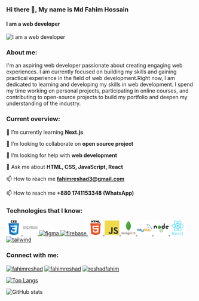 ### Hi there 👋, My name is Md Fahim Hossain
#### I am a web developer
![I am a web developer](https://media.licdn.com/dms/image/D5616AQHt5JlBkQvtGg/profile-displaybackgroundimage-shrink_350_1400/0/1719860347869?e=1725494400&v=beta&t=wyZ55pjpO208GF2xmjk-1kq3mhjLP5R2U8XzIgbQclQ)

<h3 align="left">About me:</h3>
I'm an aspiring web developer passionate about creating engaging web experiences. I am currently focused on building my skills and gaining practical experience in the field of web development.Right now, I am dedicated to learning and developing my skills in web development. I spend my time working on personal projects, participating in online courses, and contributing to open-source projects to build my portfolio and deepen my understanding of the industry.

<h3 align="left">Current overview:</h3>
 
  🌱 I’m currently learning **Next.js**

  👯 I’m looking to collaborate on **open source project**

  🤝 I’m looking for help with **web development**

  💬 Ask me about **HTML, CSS, JavaScript, React**

  📫 How to reach me **fahimreshad3@gmail.com**

  📫 How to reach me **+880 1741153348 (WhatsApp)**

<h3 align="left">Technologies that I know:</h3>
<p align="left"> <a href="https://www.w3schools.com/css/" target="_blank" rel="noreferrer"> <img src="https://raw.githubusercontent.com/devicons/devicon/master/icons/css3/css3-original-wordmark.svg" alt="css3" width="40" height="40"/> </a> <a href="https://expressjs.com" target="_blank" rel="noreferrer"> <img src="https://raw.githubusercontent.com/devicons/devicon/master/icons/express/express-original-wordmark.svg" alt="express" width="40" height="40"/> </a> <a href="https://www.figma.com/" target="_blank" rel="noreferrer"> <img src="https://www.vectorlogo.zone/logos/figma/figma-icon.svg" alt="figma" width="40" height="40"/> </a> <a href="https://firebase.google.com/" target="_blank" rel="noreferrer"> <img src="https://www.vectorlogo.zone/logos/firebase/firebase-icon.svg" alt="firebase" width="40" height="40"/> </a> <a href="https://www.w3.org/html/" target="_blank" rel="noreferrer"> <img src="https://raw.githubusercontent.com/devicons/devicon/master/icons/html5/html5-original-wordmark.svg" alt="html5" width="40" height="40"/> </a> <a href="https://developer.mozilla.org/en-US/docs/Web/JavaScript" target="_blank" rel="noreferrer"> <img src="https://raw.githubusercontent.com/devicons/devicon/master/icons/javascript/javascript-original.svg" alt="javascript" width="40" height="40"/> </a> <a href="https://www.mongodb.com/" target="_blank" rel="noreferrer"> <img src="https://raw.githubusercontent.com/devicons/devicon/master/icons/mongodb/mongodb-original-wordmark.svg" alt="mongodb" width="40" height="40"/> </a> <a href="https://www.mysql.com/" target="_blank" rel="noreferrer"> <img src="https://raw.githubusercontent.com/devicons/devicon/master/icons/mysql/mysql-original-wordmark.svg" alt="mysql" width="40" height="40"/> </a> <a href="https://nodejs.org" target="_blank" rel="noreferrer"> <img src="https://raw.githubusercontent.com/devicons/devicon/master/icons/nodejs/nodejs-original-wordmark.svg" alt="nodejs" width="40" height="40"/> </a> <a href="https://reactjs.org/" target="_blank" rel="noreferrer"> <img src="https://raw.githubusercontent.com/devicons/devicon/master/icons/react/react-original-wordmark.svg" alt="react" width="40" height="40"/> </a> <a href="https://tailwindcss.com/" target="_blank" rel="noreferrer"> <img src="https://www.vectorlogo.zone/logos/tailwindcss/tailwindcss-icon.svg" alt="tailwind" width="40" height="40"/> </a> </p>


<h3 align="left">Connect with me:</h3>
<p align="left">
<a href="https://linkedin.com/in/fahimreshad" target="blank"><img align="center" src="https://raw.githubusercontent.com/rahuldkjain/github-profile-readme-generator/master/src/images/icons/Social/linked-in-alt.svg" alt="fahimreshad" height="30" width="40" /></a>
<a href="https://fb.com/fahimreshad" target="blank"><img align="center" src="https://raw.githubusercontent.com/rahuldkjain/github-profile-readme-generator/master/src/images/icons/Social/facebook.svg" alt="fahimreshad" height="30" width="40" /></a>
  <a href="https://instagram.com/reshadfahim" target="blank"><img align="center" src="https://raw.githubusercontent.com/rahuldkjain/github-profile-readme-generator/master/src/images/icons/Social/instagram.svg" alt="reshadfahim" height="30" width="40" /></a>
</p>


[![Top Langs](https://github-readme-stats.vercel.app/api/top-langs/?username=FahimReshad)](https://github.com/anuraghazra/github-readme-stats)

![GitHub stats](https://github-readme-stats.vercel.app/api?username=FahimReshad&show_icons=true&count_private=true)  






